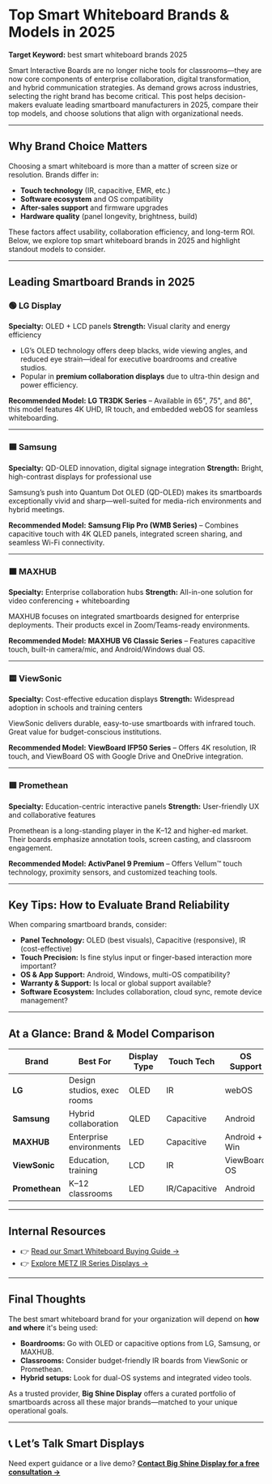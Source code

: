 # Top Smart Whiteboard Brands & Models in 2025

**Target Keyword:** best smart whiteboard brands 2025

Smart Interactive Boards are no longer niche tools for classrooms—they are now core components of enterprise collaboration, digital transformation, and hybrid communication strategies. As demand grows across industries, selecting the right brand has become critical. This post helps decision-makers evaluate leading smartboard manufacturers in 2025, compare their top models, and choose solutions that align with organizational needs.

---

## Why Brand Choice Matters

Choosing a smart whiteboard is more than a matter of screen size or resolution. Brands differ in:

- **Touch technology** (IR, capacitive, EMR, etc.)
- **Software ecosystem** and OS compatibility
- **After-sales support** and firmware upgrades
- **Hardware quality** (panel longevity, brightness, build)

These factors affect usability, collaboration efficiency, and long-term ROI. Below, we explore top smart whiteboard brands in 2025 and highlight standout models to consider.

---

## Leading Smartboard Brands in 2025

### 🟢 LG Display

**Specialty:** OLED + LCD panels
**Strength:** Visual clarity and energy efficiency

- LG’s OLED technology offers deep blacks, wide viewing angles, and reduced eye strain—ideal for executive boardrooms and creative studios.
- Popular in **premium collaboration displays** due to ultra-thin design and power efficiency.

**Recommended Model:**
**LG TR3DK Series** – Available in 65", 75", and 86", this model features 4K UHD, IR touch, and embedded webOS for seamless whiteboarding.

---

### 🟦 Samsung

**Specialty:** QD-OLED innovation, digital signage integration
**Strength:** Bright, high-contrast displays for professional use

Samsung’s push into Quantum Dot OLED (QD-OLED) makes its smartboards exceptionally vivid and sharp—well-suited for media-rich environments and hybrid meetings.

**Recommended Model:**
**Samsung Flip Pro (WMB Series)** – Combines capacitive touch with 4K QLED panels, integrated screen sharing, and seamless Wi-Fi connectivity.

---

### 🟧 MAXHUB

**Specialty:** Enterprise collaboration hubs
**Strength:** All-in-one solution for video conferencing + whiteboarding

MAXHUB focuses on integrated smartboards designed for enterprise deployments. Their products excel in Zoom/Teams-ready environments.

**Recommended Model:**
**MAXHUB V6 Classic Series** – Features capacitive touch, built-in camera/mic, and Android/Windows dual OS.

---

### 🟨 ViewSonic

**Specialty:** Cost-effective education displays
**Strength:** Widespread adoption in schools and training centers

ViewSonic delivers durable, easy-to-use smartboards with infrared touch. Great value for budget-conscious institutions.

**Recommended Model:**
**ViewBoard IFP50 Series** – Offers 4K resolution, IR touch, and ViewBoard OS with Google Drive and OneDrive integration.

---

### 🟥 Promethean

**Specialty:** Education-centric interactive panels
**Strength:** User-friendly UX and collaborative features

Promethean is a long-standing player in the K–12 and higher-ed market. Their boards emphasize annotation tools, screen casting, and classroom engagement.

**Recommended Model:**
**ActivPanel 9 Premium** – Offers Vellum™ touch technology, proximity sensors, and customized teaching tools.

---

## Key Tips: How to Evaluate Brand Reliability

When comparing smartboard brands, consider:

- **Panel Technology:** OLED (best visuals), Capacitive (responsive), IR (cost-effective)
- **Touch Precision:** Is fine stylus input or finger-based interaction more important?
- **OS & App Support:** Android, Windows, multi-OS compatibility?
- **Warranty & Support:** Is local or global support available?
- **Software Ecosystem:** Includes collaboration, cloud sync, remote device management?

---

## At a Glance: Brand & Model Comparison

| Brand          | Best For                   | Display Type | Touch Tech    | OS Support    | Price Tier |
| -------------- | -------------------------- | ------------ | ------------- | ------------- | ---------- |
| **LG**         | Design studios, exec rooms | OLED         | IR            | webOS         | Premium    |
| **Samsung**    | Hybrid collaboration       | QLED         | Capacitive    | Android       | Premium    |
| **MAXHUB**     | Enterprise environments    | LED          | Capacitive    | Android + Win | Mid–High   |
| **ViewSonic**  | Education, training        | LCD          | IR            | ViewBoard OS  | Mid        |
| **Promethean** | K–12 classrooms            | LED          | IR/Capacitive | Android       | Mid        |

---

## Internal Resources

- 👉 [Read our Smart Whiteboard Buying Guide →](/learn/smart-whiteboard-buying-guide)
- 👉 [Explore METZ IR Series Displays →](/products/metz-ir-series)

---

## Final Thoughts

The best smart whiteboard brand for your organization will depend on **how and where** it's being used:

- **Boardrooms:** Go with OLED or capacitive options from LG, Samsung, or MAXHUB.
- **Classrooms:** Consider budget-friendly IR boards from ViewSonic or Promethean.
- **Hybrid setups:** Look for dual-OS systems and integrated video tools.

As a trusted provider, **Big Shine Display** offers a curated portfolio of smartboards across all these major brands—matched to your unique operational goals.

---

## 📞 Let’s Talk Smart Displays

Need expert guidance or a live demo?
**[Contact Big Shine Display for a free consultation →](https://www.bigshine-display.com/contact/)**
